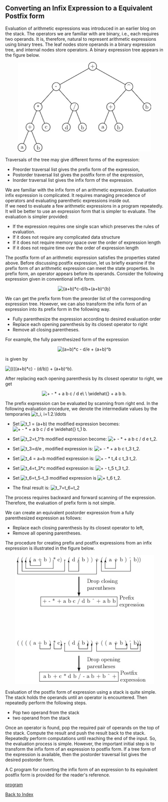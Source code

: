 ## Converting an Infix Expression to a Equivalent Postfix form
Evaluation of arithmetic expressions was introduced in an earlier blog on 
the stack. The operators we are familiar with are binary, i.e., each requires two operands. It is, therefore, natural to represent arithmetic expressions 
using binary trees. The leaf nodes store operands in a binary expression tree, and internal nodes store operators. A binary expression tree appears in the figure below. 
<p align="center">
<img src="../images/expressionTree.jpg">
</p>
Traversals of the tree may give different forms of the expression:

- Preorder traversal list gives the prefix form of the expression,
- Postorder traversal list gives the postfix form of the expression,
- Inorder traversal list gives the infix form of the expression.

We are familiar with the infix form of an arithmetic expression. Evaluation infix expression is complicated. 
It requires managing precedence of operators and evaluating parenthetic expressions inside out.  
If we need to evaluate a few arithmetic expressions in a program repeatedly. It will be better to use an expression form that is 
simpler to evaluate. The evaluation is simpler provided:

- If the expression requires one single scan which preserves the rules of evaluation.
- If it does not require any complicated data structure
- If it does not require memory space over the order of expression length
- If it does not require time over the order of expression length

The postfix form of an arithmetic expression satisfies the properties stated above. Before discussing postfix expression, let us briefly examine if
the prefix form of an arithmetic expression can meet the state properties. In prefix form, an operator appears before its operands. 
Consider the following expression given in conventional infix form. 
<p align="center">
  <img src="https://latex.codecogs.com/svg.image?(a&plus;b)*c-d/b&plus;(a&plus;b)^{b}" title="(a+b)*c-d/b+(a+b)^{b}" />
</p>
We can get the prefix form from the preorder list of the corresponding expression tree. However, we can also transform the infix form of an 
expression into its prefix form in the following way.

- Fully parenthesize the expression according to desired evaluation order
- Replace each opening parenthesis by its closest operator to right
- Remove all closing parentheses.

For example, the fully parenthesized form of the expression 
<p align="center">
<img src="https://latex.codecogs.com/svg.image?(a&plus;b)*c&space;-&space;d/e&space;&plus;&space;(a&plus;b)^b" title="(a+b)*c - d/e + (a+b)^b" /> 
</p>
is given by 
<p aling="center">
<img src="https://latex.codecogs.com/svg.image?((((a&plus;b)*c)&space;-&space;(d/b))&space;&plus;&space;(a&plus;b)^b)" title="((((a+b)*c) - (d/b)) + (a+b)^b)" />.
</p>
After replacing each opening parenthesis by its closest operator to right, we get
<p align="center">
<img src="https://latex.codecogs.com/svg.image?&plus;&space;-&space;*&space;&plus;&space;a&space;b&space;c&space;/&space;d&space;e\&space;\&space;\widehat{}&space;&plus;&space;a&space;b&space;b." title="+ - * + a b c / d e\ \ \widehat{} + a b b." />
  </p>
The prefix expression can be evaluated by scanning from right end. In the following evaluation procedure, we denote the intermediate values by the temporaries <img src="https://latex.codecogs.com/svg.image?t_i,&space;i=1.2.\ldots" title="t_i, i=1.2.\ldots" />

- Set <img src="https://latex.codecogs.com/svg.image?t_1&space;=&space;(a&plus;b)" title="t_1 = (a+b)" /> the modified expression becomes: <img src="https://latex.codecogs.com/svg.image?&plus;&space;-&space;*&space;&plus;&space;a&space;b&space;c&space;/&space;d&space;e\&space;\&space;\widehat{}&space;t_1&space;b." title="+ - * + a b c / d e \widehat{} t_1 b." />

- Set <img src="https://latex.codecogs.com/svg.image?t_2=t_1^b" title="t_2=t_1^b" /> modified expression become: <img src="https://latex.codecogs.com/svg.image?&plus;&space;-&space;*&space;&plus;&space;a&space;b&space;c&space;/&space;d&space;e&space;t_2." title="+ - * + a b c / d e t_2." />


- Set <img src="https://latex.codecogs.com/svg.image?t_3=d/e" title="t_3=d/e" /> , modified expression is: <img src="https://latex.codecogs.com/svg.image?&plus;&space;-&space;*&space;&plus;&space;a&space;b&space;c&space;t_3&space;t_2." title="+ - * + a b c t_3 t_2." />
 
- Set <img src="https://latex.codecogs.com/svg.image?t_4 = a+b" title="t_4 = a+b" /> modified expression is: <img src="https://latex.codecogs.com/svg.image?&plus;&space;-&space;*&space;t_4&space;c&space;t_3&space;t_2." title="+ - * t_4 c t_3 t_2." />
 
- Set <img src="https://latex.codecogs.com/svg.image?t_5=t_4 * c" title="t_4=t_3*c" /> modified expression is: <img src="https://latex.codecogs.com/svg.image?&plus;&space;-&space;t_5&space;t_3&space;t_2." title="+ - t_5 t_3 t_2." />
 
- Set <img src="https://latex.codecogs.com/svg.image?t_6=t_5 - t_3" title="t_6=t_5-t_3" />  modified expression is <img src="https://latex.codecogs.com/svg.image?&plus;&space;t_6&space;t_2." title="+ t_6 t_2." />
 

- The final result is: <img src="https://latex.codecogs.com/svg.image?t_7=t_6 + t_2" title="t_7=t_6+t_2" />    

The process requires backward and forward scanning of the expression. Therefore, the evaluation of prefix form is not simple.

We can create an equivalent postorder expression from a fully parenthesized expression as follows:

- Replace each closing parenthesis by its closest operator to left,
- Remove all opening parentheses.

The procedure for creating prefix and postfix expressions from an infix expression is illustrated in the figure below.
<p align="center">
<img src="../images/infixPostfix.jpg">
</p>
Evaluation of the postfix form of expression using a stack is quite simple. The stack holds the operands until an operator is encountered. Then repeatedly
perform the following steps.

- Pop two operand from the stack
- two operand from the stack

Once an operator is found, pop the required pair of operands on the top of the stack. Compute the result and push the result back to the stack. 
Repeatedly perform computations until reaching the end of the input. So, the evaluation process is simple.
However, the important initial step is to transform the infix form of an expression to postfix form. If a tree form of the expression is available, 
then the postorder traversal list gives the desired postorder form.  

A C program for coverting the infix form of an expression to its equivalent postfix form is provided for the reader's reference.

[program](../CODES/infixToPostfixConverter/index.md)

[Back to Index](../index.md)
